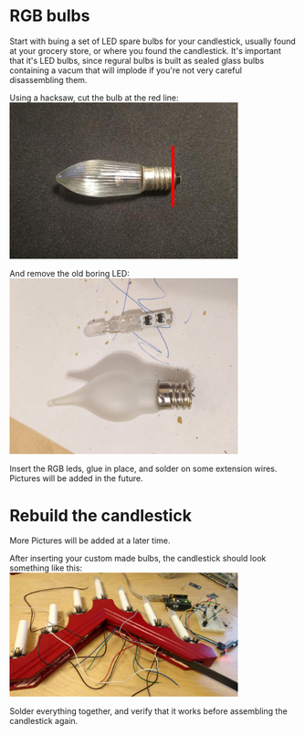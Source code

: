 # RGB bulbs

Start with buing a set of LED spare bulbs for your candlestick, usually found at your grocery store, or where you found the candlestick.
It's important that it's LED bulbs, since regural bulbs is built as sealed glass bulbs containing a vacum that will implode if you're not very careful disassembling them.

Using a hacksaw, cut the bulb at the red line:  
![image of light bulb](images/bulb.jpg)

And remove the old boring LED:  
<img src="images/cut_bulb.jpg" width="400">

Insert the RGB leds, glue in place, and solder on some extension wires. Pictures will be added in the future.

# Rebuild the candlestick
More Pictures will be added at a later time.

After inserting your custom made bulbs, the candlestick should look something like this:  
<img src="images/wire_up.jpg" width="400">

Solder everything together, and verify that it works before assembling the candlestick again.
